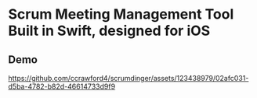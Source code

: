 # Scrum Meeting Management Tool Built in Swift, designed for iOS

## Demo
https://github.com/ccrawford4/scrumdinger/assets/123438979/02afc031-d5ba-4782-b82d-46614733d9f9









